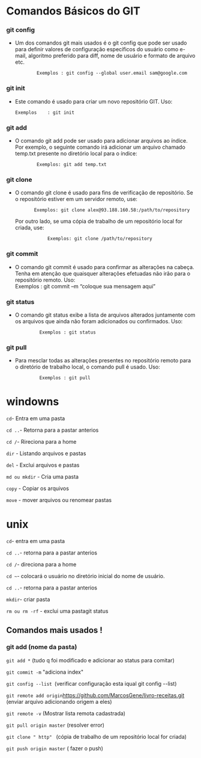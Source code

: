 # Comandos Básicos do GIT

###  git config

 - Um dos comandos git mais usados é o git config que pode ser usado 
   para definir valores de configuração específicos do usuário como e-mail, algoritmo 
   preferido para diff, nome de usuário e formato de arquivo etc.

               Exemplos : git config --global user.email sam@google.com

### git init 

- Este comando é usado para criar um novo repositório GIT. Uso:

      Exemplos    : git init

### git add

- O comando git add pode ser usado para adicionar arquivos ao índice. 
  Por exemplo, o seguinte comando irá adicionar um arquivo chamado temp.txt 
  presente no diretório local para o índice:

              Exemplos: git add temp.txt

### git clone

- O comando git clone é usado para fins de verificação de repositório.
  Se o repositório estiver em um servidor remoto, use:

             Exemplos: git clone alex@93.188.160.58:/path/to/repository

  Por outro lado, se uma cópia de trabalho de um repositório local for criada, use:

                  Exemplos: git clone /path/to/repository

### git commit

- O comando git commit é usado para confirmar as alterações na cabeça.
  Tenha em atenção que quaisquer alterações efetuadas não irão para o repositório
  remoto. Uso:     
                  Exemplos : git commit –m “coloque sua mensagem aqui”

### git status

- O comando git status exibe a lista de arquivos alterados juntamente com 
  os arquivos que ainda não foram adicionados ou confirmados. Uso:
                 

               Exemplos : git status

### git pull

- Para mesclar todas as alterações presentes no repositório remoto para o 
  diretório de trabalho local, o comando pull é usado. Uso:
         

               Exemplos : git pull





# windowns

`cd`- Entra em uma pasta

`cd ..`- Retorna para a pastar anterios

`cd /`- Rireciona para a home

`dir` - Listando arquivos e pastas

`del` - Exclui arquivos e pastas

`md ou mkdir` - Cria uma pasta

`copy` - Copiar os arquivos 

`move` - mover arquivos ou renomear pastas

# unix

`cd`- entra em uma pasta

`cd ..`- retorna para a pastar anterios

`cd /`- direciona para a home

`cd ~`- colocará o usuário no diretório inicial do nome de usuário.

`cd ..`- retorna para a pastar anterios

`mkdir`- criar pasta

`rm ou rm -rf` - exclui uma pastagit status

## Comandos mais usados !



### git add (nome da pasta)

`git add *` (tudo q foi modificado e adicionar ao status para comitar)

`git commit -m` "adiciona index"

`git config --list `(verificar configuração esta iqual git config --list)

`git remote add origin`https://github.com/MarcosGene/livro-receitas.git (enviar arquivo adicionando origem a eles)

`git remote -v`  (Mostrar lista remota cadastrada)

`git pull origin master` (resolver error)

`git clone " http" ` (cópia de trabalho de um repositório local for criada)

`git push origin master` ( fazer o push)